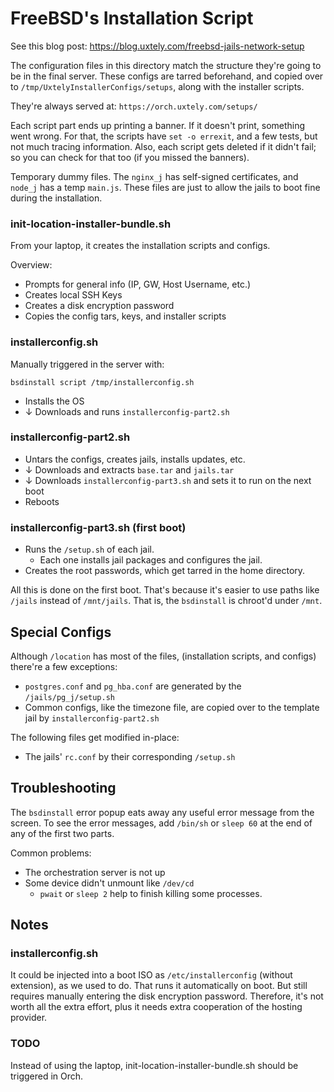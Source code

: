 # FreeBSD's Installation Script 

See this blog post: https://blog.uxtely.com/freebsd-jails-network-setup

The configuration files in this directory match the structure they're
going to be in the final server. These configs are tarred beforehand,
and copied over to `/tmp/UxtelyInstallerConfigs/setups`, along with the installer 
scripts.

They're always served at: `https://orch.uxtely.com/setups/`

Each script part ends up printing a banner. If it doesn't print, something
went wrong. For that, the scripts have `set -o errexit`, and a few tests,
but not much tracing information. Also, each script gets deleted if it
didn't fail; so you can check for that too (if you missed the banners).

Temporary dummy files. The `nginx_j` has self-signed certificates, and `node_j` has a temp
`main.js`. These files are just to allow the jails to boot fine during the installation.


### init-location-installer-bundle.sh
From your laptop, it creates the installation scripts and configs.

Overview:
- Prompts for general info (IP, GW, Host Username, etc.)
- Creates local SSH Keys
- Creates a disk encryption password
- Copies the config tars, keys, and installer scripts


### installerconfig.sh
Manually triggered in the server with: 
```shell script
bsdinstall script /tmp/installerconfig.sh
```
- Installs the OS
- ↓ Downloads and runs `installerconfig-part2.sh`

### installerconfig-part2.sh
- Untars the configs, creates jails, installs updates, etc. 
- ↓ Downloads and extracts `base.tar` and `jails.tar`
- ↓ Downloads `installerconfig-part3.sh` and sets it to run on the next boot
- Reboots

### installerconfig-part3.sh (first boot)
- Runs the `/setup.sh` of each jail. 
    - Each one installs jail packages and configures the jail. 
- Creates the root passwords, which get tarred in the home directory.

All this is done on the first boot. That's because it's easier to use paths like
`/jails` instead of `/mnt/jails`. That is, the `bsdinstall` is chroot'd under `/mnt`.


## Special Configs
Although `/location` has most of the files, (installation
scripts, and configs) there're a few exceptions:

- `postgres.conf` and `pg_hba.conf` are generated by the `/jails/pg_j/setup.sh`
- Common configs, like the timezone file, are copied over
to the template jail by `installerconfig-part2.sh`

The following files get modified in-place:
- The jails' `rc.conf` by their corresponding `/setup.sh`


## Troubleshooting
The `bsdinstall` error popup eats away any useful error message from the screen. To see
the error messages, add `/bin/sh` or `sleep 60` at the end of any of the first two parts.

Common problems:
- The orchestration server is not up
- Some device didn't unmount like `/dev/cd`
  - `pwait` or `sleep 2` help to finish killing some processes. 


## Notes
### installerconfig.sh
It could be injected into a boot ISO as `/etc/installerconfig` (without extension),
as we used to do. That runs it automatically on boot. But
still requires manually entering the disk encryption password. Therefore, it's
not worth all the extra effort, plus it needs extra cooperation of the hosting provider.

### TODO
Instead of using the laptop, init-location-installer-bundle.sh should be triggered in Orch.

